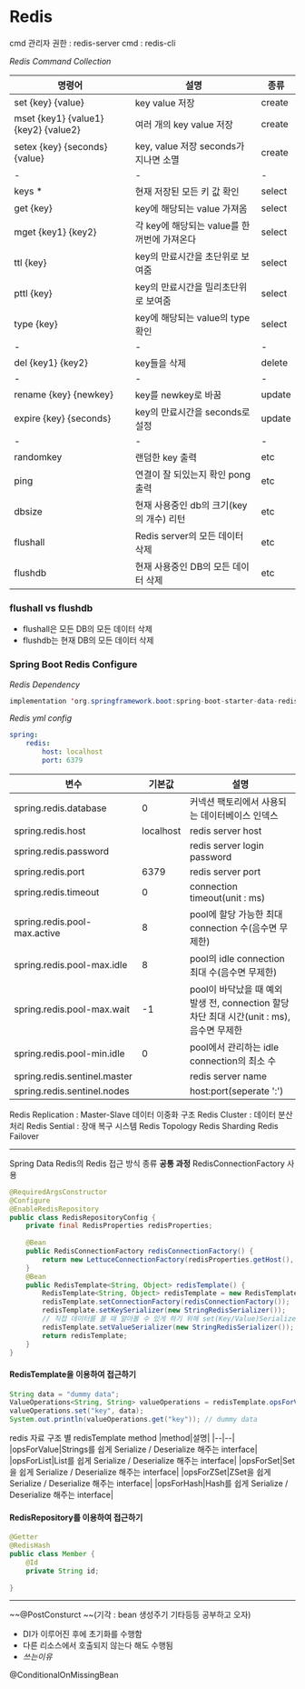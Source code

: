 # Redis

cmd 관리자 권한 : redis-server
cmd : redis-cli


_Redis Command Collection_

|명령어|설명|종류|
|---|---|---|
|set {key} {value}|key value 저장| create|
|mset {key1} {value1} {key2} {value2}| 여러 개의 key value 저장|create|
|setex {key} {seconds} {value}| key, value 저장 seconds가 지나면 소멸| create|
|-|-|-|
|keys \*| 현재 저장된 모든 키 값 확인| select|
|get {key}|key에 해당되는 value 가져옴|select|
|mget {key1} {key2}|각 key에 해당되는 value를 한꺼번에 가져온다|select|
|ttl {key}|key의 만료시간을 초단위로 보여줌|select|
|pttl {key}|key의 만료시간을 밀리초단위로 보여줌|select|
|type {key}|key에 해당되는 value의 type 확인|select|
|-|-|-|
|del {key1} {key2}|key들을 삭제|delete|
|-|-|-|
|rename {key} {newkey}|key를 newkey로 바꿈|update|
|expire {key} {seconds}|key의 만료시간을 seconds로 설정|update|
|-|-|-|
|randomkey|랜덤한 key 출력|etc|
|ping|연결이 잘 되있는지 확인 pong출력|etc|
|dbsize|현재 사용중인 db의 크기(key의 개수) 리턴|etc|
|flushall|Redis server의 모든 데이터 삭제|etc|
|flushdb|현재 사용중인 DB의 모든 데이터 삭제|etc|

### flushall vs flushdb
- flushall은 모든 DB의 모든 데이터 삭제
- flushdb는 현재 DB의 모든 데이터 삭제


### Spring Boot Redis Configure
_Redis Dependency_
```java
implementation 'org.springframework.boot:spring-boot-starter-data-redis'
```

_Redis yml config_
```yml
spring:
	redis:
		host: localhost
		port: 6379
```

|변수|기본값|설명|
|--|--|--|
|spring.redis.database|0|커넥션 팩토리에서 사용되는 데이터베이스 인덱스|
|spring.redis.host|localhost|redis server host|
|spring.redis.password||redis server login password|
|spring.redis.port|6379|redis server port|
|spring.redis.timeout|0|connection timeout(unit : ms)|
|spring.redis.pool-max.active|8|pool에 할당 가능한 최대 connection 수(음수면 무제한)|
|spring.redis.pool-max.idle|8|pool의 idle connection 최대 수(음수면 무제한)|
|spring.redis.pool-max.wait|-1|pool이 바닥났을 때 예외 발생 전, connection 할당 차단 최대 시간(unit : ms), 음수면 무제한|
|spring.redis.pool-min.idle|0|pool에서 관리하는 idle connection의 최소 수|
|spring.redis.sentinel.master||redis server name|
|spring.redis.sentinel.nodes||host:port(seperate ':')|



Redis Replication : Master-Slave 데이터 이중화 구조
Redis Cluster : 데이터 분산 처리
Redis Sential : 장애 복구 시스템
Redis Topology
Redis Sharding 
Redis Failover

---
Spring Data Redis의 Redis 접근 방식 종류
__공통 과정__
RedisConnectionFactory 사용

```java
@RequiredArgsConstructor
@Configure
@EnableRedisRepository
public class RedisRepositoryConfig {
	private final RedisProperties redisProperties;
	
	@Bean
	public RedisConnectionFactory redisConnectionFactory() {
		return new LettuceConnectionFactory(redisProperties.getHost(), redisProperties.getPort());
	}
	@Bean
	public RedisTemplate<String, Object> redisTemplate() {
		RedisTemplate<String, Object> redisTemplate = new RedisTemplate<>();
		redisTemplate.setConnectionFactory(redisConnectionFactory());
		redisTemplate.setKeySerializer(new StringRedisSerializer()); 
		// 직접 데이터를 볼 때 알아볼 수 있게 하기 위해 set(Key/Value)Serializer 사용
		redisTemplate.setValueSerializer(new StringRedisSerializer());
		return redisTemplate;
	}
}
```


#### RedisTemplate을 이용하여 접근하기

```java
String data = "dummy data";
ValueOperations<String, String> valueOperations = redisTemplate.opsForValue();
valueOperations.set("key", data);
System.out.println(valueOperations.get("key")); // dummy data
```

redis 자료 구조 별 redisTemplate method
|method|설명|
|--|--|
|opsForValue|Strings를 쉽게 Serialize / Deserialize 해주는 interface|
|opsForList|List를 쉽게 Serialize / Deserialize 해주는 interface|
|opsForSet|Set을 쉽게 Serialize / Deserialize 해주는 interface|
|opsForZSet|ZSet을 쉽게 Serialize / Deserialize 해주는 interface|
|opsForHash|Hash를 쉽게 Serialize / Deserialize 해주는 interface|


#### RedisRepository를 이용하여 접근하기

```java
@Getter
@RedisHash
public class Member {
	@Id
	private String id;
	
}
```
---

~~@PostConsturct ~~(기각 : bean 생성주기 기타등등 공부하고 오자)
- DI가 이루어진 후에 초기화를 수행함
- 다른 리소스에서 호출되지 않는다 해도 수행됨
- _쓰는이유_

@ConditionalOnMissingBean
